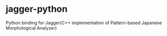# jagger-python
Python binding for Jagger(C++ implementation of Pattern-based Japanese Morphological Analyzer)
